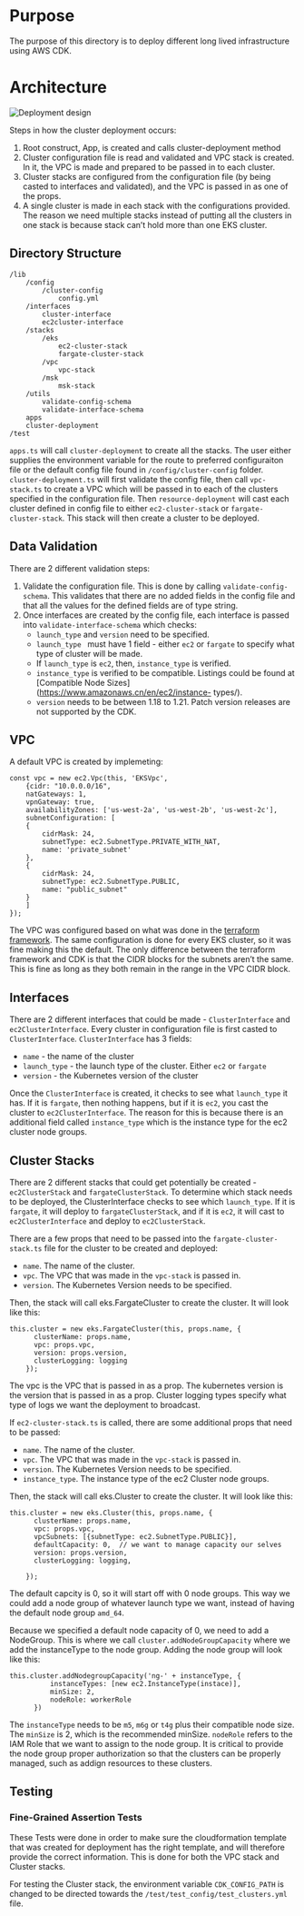 # Purpose

The purpose of this directory is to deploy different long lived infrastructure using AWS CDK. 

# Architecture
![Deployment design](https://user-images.githubusercontent.com/54683946/183471629-59479f8c-db49-4c53-bbe5-48b5f18d6b14.png)


Steps in how the cluster deployment occurs:
1. Root construct, App, is created and calls cluster-deployment method
2. Cluster configuration file is read and validated and VPC stack is created. In it, the VPC is made and prepared to be passed in to each cluster. 
3. Cluster stacks are configured from the configuration file (by being casted to interfaces and validated), and the VPC is passed in as one of the props.
5. A single cluster is made in each stack with the configurations provided. The reason we need multiple stacks instead of putting all the clusters in one stack is because stack can’t hold more than one EKS cluster. 

## Directory Structure

```
/lib
    /config
        /cluster-config
            config.yml
    /interfaces
        cluster-interface
        ec2cluster-interface
    /stacks
        /eks
            ec2-cluster-stack
            fargate-cluster-stack
        /vpc
            vpc-stack
        /msk
            msk-stack
    /utils
        validate-config-schema
        validate-interface-schema
    apps
    cluster-deployment
/test
```
`apps.ts` will call `cluster-deployment` to create all the stacks. The user either supplies the environment variable for the route to preferred configuraiton file or the default config file found in `/config/cluster-config` folder. `cluster-deployment.ts` will first validate the config file, then call `vpc-stack.ts` to create a VPC which will be passed in to each of the clusters specified in the configuration file. Then `resource-deployment` will cast each cluster defined in config file to either `ec2-cluster-stack` or `fargate-cluster-stack`. This stack will then create a cluster to be deployed. 

## Data Validation

There are 2 different validation steps:
1. Validate the configuration file. This is done by calling `validate-config-schema`. This validates that there are no added fields in the config file and that all the values for the defined fields are of type string. 
2. Once interfaces are created by the config file, each interface is passed into `validate-interface-schema` which checks:
    * `launch_type` and `version` need to be specified.
    * `launch_type ` must have 1 field - either `ec2` or `fargate` to specify what type of cluster will be made. 
    * If `launch_type` is `ec2`, then, `instance_type` is verified.
    * `instance_type` is verified to be compatible. Listings could be found at [Compatible Node Sizes](https://www.amazonaws.cn/en/ec2/instance-                types/). 
    * `version` needs to be between 1.18 to 1.21. Patch version releases are not supported by the CDK.

## VPC

A default VPC is created by implemeting:
```
const vpc = new ec2.Vpc(this, 'EKSVpc',
    {cidr: "10.0.0.0/16",
    natGateways: 1,
    vpnGateway: true,
    availabilityZones: ['us-west-2a', 'us-west-2b', 'us-west-2c'],
    subnetConfiguration: [
    {
        cidrMask: 24,
        subnetType: ec2.SubnetType.PRIVATE_WITH_NAT,
        name: 'private_subnet'
    },
    {
        cidrMask: 24,
        subnetType: ec2.SubnetType.PUBLIC,
        name: "public_subnet"
    }
    ]
});
```
 The VPC was configured based on what was done in the [terraform framework](https://github.com/aws-observability/aws-otel-test-framework/blob/6cd6478ce2c32223494460b390f33aeb5e61c48e/terraform/eks_fargate_setup/main.tf#:~:text=%23%20%2D%2D%2D%2D%2D%2D%2D%2D%2D%2D%2D%2D%2D%2D%2D%2D%2D%2D%2D%2D%2D%2D%2D%2D%2D%2D%2D%2D%2D%2D%2D%2D%2D%2D%2D%2D%2D%2D%2D%2D%2D%2D%2D%2D%2D%2D%2D%2D%2D%2D%2D%2D%2D%2D%2D%2D%2D%2D%2D%2D%2D%2D%2D%2D%2D%2D%2D%2D%2D%2D%2D%2D%2D-,module%20%22vpc%22%20%7B,-source%20%3D%20%22). The same configuration is done for every EKS cluster, so it was fine making this the default. The only difference between the terraform framework and CDK is that the CIDR blocks for the subnets aren’t the same. This is fine as long as they both remain in the range in the VPC CIDR block.

 ## Interfaces
 
 There are 2 different interfaces that could be made - `ClusterInterface` and `ec2ClusterInterface`. Every cluster in configuration file is first casted to `ClusterInterface`. `ClusterInterface` has 3 fields:
 * `name` - the name of the cluster
 * `launch_type` - the launch type of the cluster. Either `ec2` or `fargate`
 * `version` - the Kubernetes version of the cluster

Once the `ClusterInterface` is created, it checks to see what `launch_type` it has. If it is `fargate`, then nothing happens, but if it is `ec2`, you cast the cluster to `ec2ClusterInterface`. The reason for this is because there is an additional field called `instance_type` which is the instance type for the ec2 cluster node groups. 
 
 ## Cluster Stacks

There are 2 different stacks that could get potentially be created - `ec2ClusterStack` and `fargateClusterStack`. To determine which stack needs to be deployed, the ClusterInterface checks to see which `launch_type`. If it is `fargate`, it will deploy to `fargateClusterStack`, and if it is `ec2`, it will cast to `ec2ClusterInterface` and deploy to `ec2ClusterStack`. 

 There are a few props that need to be passed into the `fargate-cluster-stack.ts` file for the cluster to be created and deployed:
 * `name`. The name of the cluster.  
 * `vpc`. The VPC that was made in the `vpc-stack` is passed in. 
 * `version`. The Kubernetes Version needs to be specified.

Then, the stack will call eks.FargateCluster to create the cluster. It will look like this:

```
this.cluster = new eks.FargateCluster(this, props.name, {
      clusterName: props.name,
      vpc: props.vpc,
      version: props.version,
      clusterLogging: logging
    });
```
The vpc is the VPC that is passed in as a prop. The kubernetes version is the version that is passed in as a prop. Cluster logging types specify what type of logs we want the deployment to broadcast.

If `ec2-cluster-stack.ts` is called, there are some additional props that need to be passed:
* `name`. The name of the cluster.  
 * `vpc`. The VPC that was made in the `vpc-stack` is passed in. 
 * `version`. The Kubernetes Version needs to be specified.
 * `instance_type`. The instance type of the ec2 Cluster node groups. 

Then, the stack will call eks.Cluster to create the cluster. It will look like this:

```
this.cluster = new eks.Cluster(this, props.name, {
      clusterName: props.name,
      vpc: props.vpc,
      vpcSubnets: [{subnetType: ec2.SubnetType.PUBLIC}],
      defaultCapacity: 0,  // we want to manage capacity our selves
      version: props.version,
      clusterLogging: logging,
    
    });
```

The default capcity is 0, so it will start off with 0 node groups. This way we could add a node group of whatever launch type we want, instead of having the default node group `amd_64`.

Because we specified a default node capacity of 0, we need to add a NodeGroup. This is where we call `cluster.addNodeGroupCapacity` where we add the instanceType to the node group. Adding the node group will look like this:

```
this.cluster.addNodegroupCapacity('ng-' + instanceType, {
          instanceTypes: [new ec2.InstanceType(instace)],
          minSize: 2,
          nodeRole: workerRole
      })
```
The `instanceType` needs to be `m5`, `m6g` or `t4g` plus their compatible node size. The `minSize` is 2, which is the recommended minSize. `nodeRole` refers to the IAM Role that we want to assign to the node group. It is critical to provide the node group proper authorization so that the clusters can be properly managed, such as addign resources to these clusters. 

## Testing

### Fine-Grained Assertion Tests

These Tests were done in order to make sure the cloudformation template that was created for deployment has the right template, and will therefore provide the correct information. This is done for both the VPC stack and Cluster stacks. 

For testing the Cluster stack, the environment variable `CDK_CONFIG_PATH` is changed to be directed towards the `/test/test_config/test_clusters.yml` file. 
